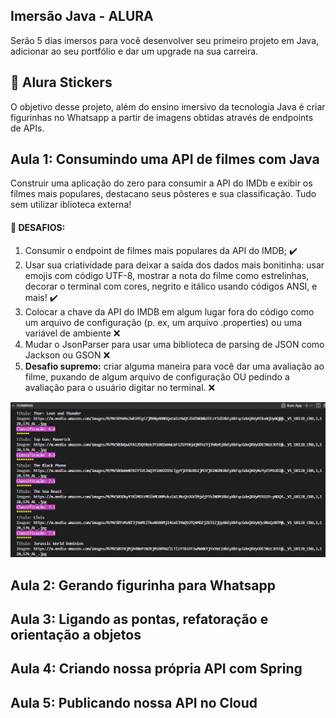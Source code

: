 ## Imersão Java - ALURA

Serão 5 dias imersos para você desenvolver seu primeiro projeto em Java, adicionar ao seu portfólio e dar um upgrade na sua carreira.


## :flower_playing_cards: Alura Stickers

O objetivo desse projeto, além do ensino imersivo da tecnologia Java é criar figurinhas no Whatsapp a partir de imagens obtidas através de endpoints de APIs.

## Aula 1: Consumindo uma API de filmes com Java

Construir uma aplicação do zero para consumir a API do IMDb e exibir os filmes mais populares, destacano seus pôsteres e sua classificação.
Tudo sem utilizar iblioteca externa!

#### :hot_face: DESAFIOS:

1. Consumir o endpoint de filmes mais populares da API do IMDB; :heavy_check_mark:
2. Usar sua criatividade para deixar a saída dos dados mais bonitinha: usar emojis com código UTF-8, mostrar a nota do filme como estrelinhas, decorar o terminal com cores, negrito e itálico usando códigos ANSI, e mais! :heavy_check_mark:
3. Colocar a chave da API do IMDB em algum lugar fora do código como um arquivo de configuração (p. ex, um arquivo .properties) ou uma variável de ambiente :x:
4. Mudar o JsonParser para usar uma biblioteca de parsing de JSON como Jackson ou GSON :x:
5. **Desafio supremo:** criar alguma maneira para você dar uma avaliação ao filme, puxando de algum arquivo de configuração OU pedindo a avaliação para o usuário digitar no terminal. :x:

![Aula 1](https://github.com/rodrigoinco/alura-stickers/blob/main/aulas/Aula%201.png)

## Aula 2: Gerando figurinha para Whatsapp


## Aula 3: Ligando as pontas, refatoração e orientação a objetos

## Aula 4: Criando nossa própria API com Spring

## Aula 5: Publicando nossa API no Cloud